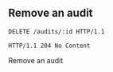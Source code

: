 ## Remove an audit

```http
DELETE /audits/:id HTTP/1.1
```

```http
HTTP/1.1 204 No Content
```

Remove an audit
